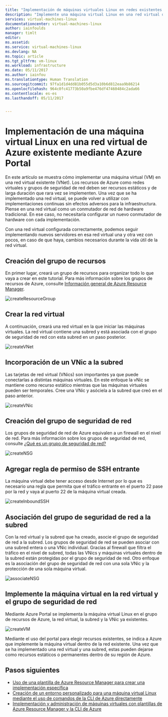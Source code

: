 ```yaml
---
title: "Implementación de máquinas virtuales Linux en redes existentes con Azure Portal | Microsoft Docs"
description: "Implemente una máquina virtual Linux en una red virtual de Azure existente mediante el portal."
services: virtual-machines-linux
documentationcenter: virtual-machines-linux
author: iainfoulds
manager: timlt
editor: 
ms.assetid: 
ms.service: virtual-machines-linux
ms.devlang: NA
ms.topic: article
ms.tgt_pltfrm: vm-linux
ms.workload: infrastructure
ms.date: 05/11/2017
ms.author: iainfou
ms.translationtype: Human Translation
ms.sourcegitcommit: 97fa1d1d4dd81b055d5d3a10b6d812eaa9b86214
ms.openlocfilehash: 964c0fc41773b50a9fbe476df47460484c2ada66
ms.contentlocale: es-es
ms.lasthandoff: 05/11/2017


---
```


# Implementación de una máquina virtual Linux en una red virtual de Azure existente mediante Azure Portal
<a id="how-to-deploy-a-linux-virtual-machine-into-an-existing-azure-virtual-network-with-the-azure-portal" class="xliff"></a>

En este artículo se muestra cómo implementar una máquina virtual (VM) en una red virtual existente (VNet). Los recursos de Azure como redes virtuales y grupos de seguridad de red deben ser recursos estáticos y de larga duración que rara vez se implementen. Una vez que se ha implementado una red virtual, se puede volver a utilizar con implementaciones continuas sin efectos adversos para la infraestructura. Piense en una red virtual como un conmutador de red de hardware tradicional. En ese caso, no necesitaría configurar un nuevo conmutador de hardware con cada implementación.  

Con una red virtual configurada correctamente, podemos seguir implementando nuevos servidores en esa red virtual una y otra vez con pocos, en caso de que haya, cambios necesarios durante la vida útil de la red virtual.

## Creación del grupo de recursos
<a id="create-the-resource-group" class="xliff"></a>

En primer lugar, creará un grupo de recursos para organizar todo lo que vaya a crear en este tutorial. Para más información sobre los grupos de recursos de Azure, consulte [Información general de Azure Resource Manager](../../azure-resource-manager/resource-group-overview.md).

![createResourceGroup](./media/deploy-linux-vm-into-existing-vnet-using-portal/createResourceGroup.png)


## Crear la red virtual
<a id="create-the-vnet" class="xliff"></a>

A continuación, creará una red virtual en la que iniciar las máquinas virtuales. La red virtual contiene una subred y está asociada con el grupo de seguridad de red con esta subred en un paso posterior.

![createVNet](./media/deploy-linux-vm-into-existing-vnet-using-portal/createVNet.png)

## Incorporación de un VNic a la subred
<a id="add-a-vnic-to-the-subnet" class="xliff"></a>

Las tarjetas de red virtual (VNics) son importantes ya que puede conectarlas a distintas máquinas virtuales. En este enfoque la vNic se mantiene como recurso estático mientras que las máquinas virtuales pueden ser temporales. Cree una VNic y asóciela a la subred que creó en el paso anterior.

![createVNic](./media/deploy-linux-vm-into-existing-vnet-using-portal/createVNic.png)

## Creación del grupo de seguridad de red
<a id="create-the-network-security-group" class="xliff"></a>

Los grupos de seguridad de red de Azure equivalen a un firewall en el nivel de red. Para más información sobre los grupos de seguridad de red, consulte [¿Qué es un grupo de seguridad de red?](../../virtual-network/virtual-networks-nsg.md)

![createNSG](./media/deploy-linux-vm-into-existing-vnet-using-portal/createNSG.png)

## Agregar regla de permiso de SSH entrante
<a id="add-an-inbound-ssh-allow-rule" class="xliff"></a>

La máquina virtual debe tener acceso desde Internet por lo que es necesario una regla que permita que el tráfico entrante en el puerto 22 pase por la red y vaya al puerto 22 de la máquina virtual creada.

![createInboundSSH](./media/deploy-linux-vm-into-existing-vnet-using-portal/createInboundSSH.png)

## Asociación del grupo de seguridad de red a la subred
<a id="associate-the-nsg-with-the-subnet" class="xliff"></a>

Con la red virtual y la subred que ha creado, asocie el grupo de seguridad de red a la subred. Los grupos de seguridad de red se pueden asociar con una subred entera o una VNic individual. Gracias al firewall que filtra el tráfico en el nivel de subred, todas las VNics y máquinas virtuales dentro de la subred están protegidas por el grupo de seguridad de red. Otro enfoque es la asociación del grupo de seguridad de red con una sola VNic y la protección de una sola máquina virtual.

![associateNSG](./media/deploy-linux-vm-into-existing-vnet-using-portal/associateNSG.png)


## Implemente la máquina virtual en la red virtual y el grupo de seguridad de red
<a id="deploy-the-vm-into-the-vnet-and-nsg" class="xliff"></a>

Mediante Azure Portal se implementa la máquina virtual Linux en el grupo de recursos de Azure, la red virtual, la subred y la VNic ya existentes.

![createVM](./media/deploy-linux-vm-into-existing-vnet-using-portal/createVM.png)

Mediante el uso del portal para elegir recursos existentes, se indica a Azure que implemente la máquina virtual dentro de la red existente. Una vez que se ha implementado una red virtual y una subred, estas pueden dejarse como recursos estáticos o permanentes dentro de su región de Azure.  

## Pasos siguientes
<a id="next-steps" class="xliff"></a>

* [Uso de una plantilla de Azure Resource Manager para crear una implementación específica](../windows/cli-deploy-templates.md)
* [Creación de un entorno personalizado para una máquina virtual Linux mediante el uso de comandos de la CLI de Azure directamente](create-cli-complete.md)
* [Implementación y administración de máquinas virtuales con plantillas de Azure Resource Manager y la CLI de Azure](create-ssh-secured-vm-from-template.md)

